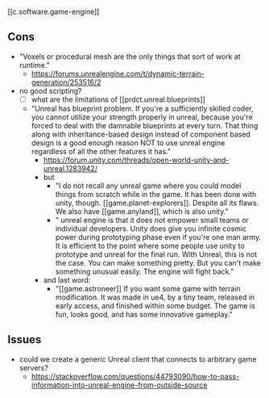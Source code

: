 
[[c.software.game-engine]]

## Cons

- "Voxels or procedural mesh are the only things that sort of work at runtime." 
  - https://forums.unrealengine.com/t/dynamic-terrain-generation/253516/2
- no good scripting?
  - [ ] what are the limitations of [[prdct.unreal.blueprints]]
  - "Unreal has blueprint problem. If you're a sufficiently skilled coder, you cannot utilize your strength properly in unreal, because you're forced to deal with the damnable blueprints at every turn. That thing along with inheritance-based design instead of component based design is a good enough reason NOT to use unreal engine regardless of all the other features it has."
    - https://forum.unity.com/threads/open-world-unity-and-unreal.1283942/
    - but 
      - "I do not recall any unreal game where you could model things from scratch while in the game. It has been done with unity, though. [[game.planet-explorers]]. Despite all its flaws. We also have [[game.anyland]], which is also unity."
      - "    unreal engine is that it does not empower small teams or individual developers. Unity does give you infinite cosmic power during prototyping phase even if you're one man army. It is efficient to the point where some people use unity to prototype and unreal for the final run. With Unreal, this is not the case. You can make something pretty. But you can't make something unusual easily. The engine will fight back."
    - and last word:
      - "[[game.astroneer]] If you want some game with terrain modification. It was made in ue4, by a tiny team, released in early access, and finished within some budget. The game is fun, looks good, and has some innovative gameplay."
     

## Issues

- could we create a generic Unreal client that connects to arbitrary game servers?
  - https://stackoverflow.com/questions/44793090/how-to-pass-information-into-unreal-engine-from-outside-source
